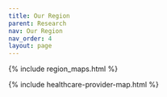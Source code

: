 ```yaml
---
title: Our Region
parent: Research
nav: Our Region
nav_order: 4
layout: page
---
```



{% include region_maps.html %}

{% include healthcare-provider-map.html %}